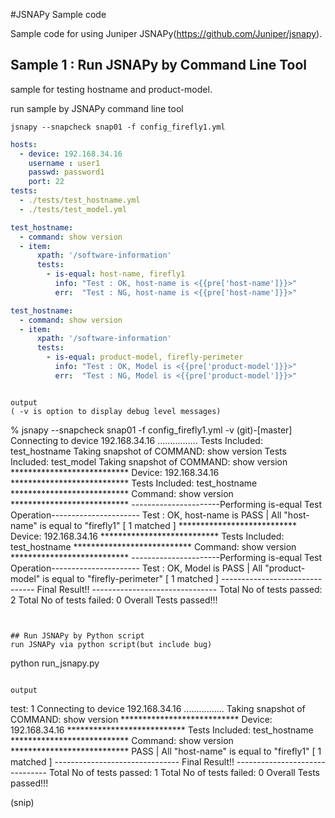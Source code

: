 #JSNAPy Sample code

Sample code for using Juniper JSNAPy(https://github.com/Juniper/jsnapy).

## Sample 1 : Run JSNAPy by Command Line Tool
sample for testing hostname and product-model.

run sample by JSNAPy command line tool

```
jsnapy --snapcheck snap01 -f config_firefly1.yml
```

```:config_firefly1.yml
hosts:
  - device: 192.168.34.16 
    username : user1
    passwd: password1
    port: 22
tests:
  - ./tests/test_hostname.yml
  - ./tests/test_model.yml
```

```:./tests/test_hostname.yml
test_hostname:
  - command: show version
  - item:
      xpath: '/software-information'
      tests:
        - is-equal: host-name, firefly1
          info: "Test : OK, host-name is <{{pre['host-name']}}>"
          err:  "Test : NG, host-name is <{{pre['host-name']}}>"
```

```:./tests/test_model.yml
test_hostname:
  - command: show version
  - item:
      xpath: '/software-information'
      tests:
        - is-equal: product-model, firefly-perimeter
          info: "Test : OK, Model is <{{pre['product-model']}}>"
          err:  "Test : NG, Model is <{{pre['product-model']}}>"
```
```

output
( -v is option to display debug level messages)

```
% jsnapy --snapcheck snap01 -f config_firefly1.yml -v 
                                                                                                                                   (git)-[master]
Connecting to device 192.168.34.16 ................
Tests Included: test_hostname
Taking snapshot of COMMAND: show version
Tests Included: test_model
Taking snapshot of COMMAND: show version
*************************** Device: 192.168.34.16 ***************************
Tests Included: test_hostname
*************************** Command: show version ***************************
----------------------Performing is-equal Test Operation----------------------
Test : OK, host-name is <firefly1>
PASS | All "host-name" is equal to "firefly1" [ 1 matched ]
*************************** Device: 192.168.34.16 ***************************
Tests Included: test_hostname
*************************** Command: show version ***************************
----------------------Performing is-equal Test Operation----------------------
Test : OK, Model is <firefly-perimeter>
PASS | All "product-model" is equal to "firefly-perimeter" [ 1 matched ]
------------------------------- Final Result!! -------------------------------
Total No of tests passed: 2
Total No of tests failed: 0
Overall Tests passed!!!
```


## Run JSNAPy by Python script
run JSNAPy via python script(but include bug)

```
python run_jsnapy.py
```

output

```
test: 1
Connecting to device 192.168.34.16 ................
Taking snapshot of COMMAND: show version
*************************** Device: 192.168.34.16 ***************************
Tests Included: test_hostname
*************************** Command: show version ***************************
PASS | All "host-name" is equal to "firefly1" [ 1 matched ]
------------------------------- Final Result!! -------------------------------
Total No of tests passed: 1
Total No of tests failed: 0
Overall Tests passed!!!

(snip)
```
